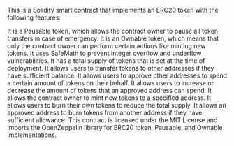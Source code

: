 This is a Solidity smart contract that implements an ERC20 token with the following features:

It is a Pausable token, which allows the contract owner to pause all token transfers in case of emergency.
It is an Ownable token, which means that only the contract owner can perform certain actions like minting new tokens.
It uses SafeMath to prevent integer overflow and underflow vulnerabilities.
It has a total supply of tokens that is set at the time of deployment.
It allows users to transfer tokens to other addresses if they have sufficient balance.
It allows users to approve other addresses to spend a certain amount of tokens on their behalf.
It allows users to increase or decrease the amount of tokens that an approved address can spend.
It allows the contract owner to mint new tokens to a specified address.
It allows users to burn their own tokens to reduce the total supply.
It allows an approved address to burn tokens from another address if they have sufficient allowance.
This contract is licensed under the MIT License and imports the OpenZeppelin library for ERC20 token, Pausable, and Ownable implementations.
